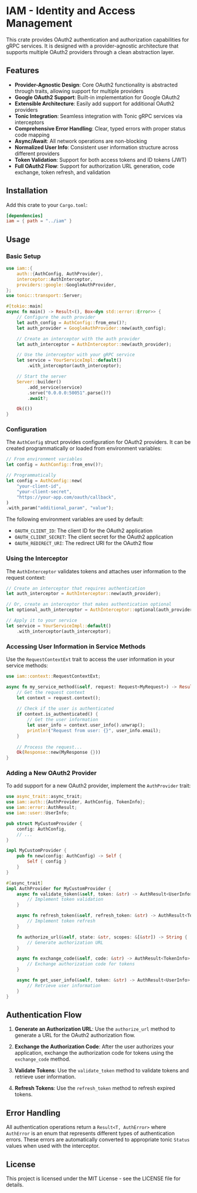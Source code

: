 # IAM - Identity and Access Management

This crate provides OAuth2 authentication and authorization capabilities for gRPC services. It is designed with a provider-agnostic architecture that supports multiple OAuth2 providers through a clean abstraction layer.

## Features

- **Provider-Agnostic Design**: Core OAuth2 functionality is abstracted through traits, allowing support for multiple providers
- **Google OAuth2 Support**: Built-in implementation for Google OAuth2
- **Extensible Architecture**: Easily add support for additional OAuth2 providers
- **Tonic Integration**: Seamless integration with Tonic gRPC services via interceptors
- **Comprehensive Error Handling**: Clear, typed errors with proper status code mapping
- **Async/Await**: All network operations are non-blocking
- **Normalized User Info**: Consistent user information structure across different providers
- **Token Validation**: Support for both access tokens and ID tokens (JWT)
- **Full OAuth2 Flow**: Support for authorization URL generation, code exchange, token refresh, and validation

## Installation

Add this crate to your `Cargo.toml`:

```toml
[dependencies]
iam = { path = "../iam" }
```

## Usage

### Basic Setup

```rust
use iam::{
    auth::{AuthConfig, AuthProvider},
    interceptor::AuthInterceptor,
    providers::google::GoogleAuthProvider,
};
use tonic::transport::Server;

#[tokio::main]
async fn main() -> Result<(), Box<dyn std::error::Error>> {
    // Configure the auth provider
    let auth_config = AuthConfig::from_env()?;
    let auth_provider = GoogleAuthProvider::new(auth_config);

    // Create an interceptor with the auth provider
    let auth_interceptor = AuthInterceptor::new(auth_provider);

    // Use the interceptor with your gRPC service
    let service = YourServiceImpl::default()
        .with_interceptor(auth_interceptor);

    // Start the server
    Server::builder()
        .add_service(service)
        .serve("0.0.0.0:50051".parse()?)
        .await?;

    Ok(())
}
```

### Configuration

The `AuthConfig` struct provides configuration for OAuth2 providers. It can be created programmatically or loaded from environment variables:

```rust
// From environment variables
let config = AuthConfig::from_env()?;

// Programmatically
let config = AuthConfig::new(
    "your-client-id",
    "your-client-secret",
    "https://your-app.com/oauth/callback",
)
.with_param("additional_param", "value");
```

The following environment variables are used by default:
- `OAUTH_CLIENT_ID`: The client ID for the OAuth2 application
- `OAUTH_CLIENT_SECRET`: The client secret for the OAuth2 application
- `OAUTH_REDIRECT_URI`: The redirect URI for the OAuth2 flow

### Using the Interceptor

The `AuthInterceptor` validates tokens and attaches user information to the request context:

```rust
// Create an interceptor that requires authentication
let auth_interceptor = AuthInterceptor::new(auth_provider);

// Or, create an interceptor that makes authentication optional
let optional_auth_interceptor = AuthInterceptor::optional(auth_provider);

// Apply it to your service
let service = YourServiceImpl::default()
    .with_interceptor(auth_interceptor);
```

### Accessing User Information in Service Methods

Use the `RequestContextExt` trait to access the user information in your service methods:

```rust
use iam::context::RequestContextExt;

async fn my_service_method(&self, request: Request<MyRequest>) -> Result<Response<MyResponse>, Status> {
    // Get the request context
    let context = request.context();
    
    // Check if the user is authenticated
    if context.is_authenticated() {
        // Get the user information
        let user_info = context.user_info().unwrap();
        println!("Request from user: {}", user_info.email);
    }
    
    // Process the request...
    Ok(Response::new(MyResponse {}))
}
```

### Adding a New OAuth2 Provider

To add support for a new OAuth2 provider, implement the `AuthProvider` trait:

```rust
use async_trait::async_trait;
use iam::auth::{AuthProvider, AuthConfig, TokenInfo};
use iam::error::AuthResult;
use iam::user::UserInfo;

pub struct MyCustomProvider {
    config: AuthConfig,
    // ...
}

impl MyCustomProvider {
    pub fn new(config: AuthConfig) -> Self {
        Self { config }
    }
}

#[async_trait]
impl AuthProvider for MyCustomProvider {
    async fn validate_token(&self, token: &str) -> AuthResult<UserInfo> {
        // Implement token validation
    }

    async fn refresh_token(&self, refresh_token: &str) -> AuthResult<TokenInfo> {
        // Implement token refresh
    }

    fn authorize_url(&self, state: &str, scopes: &[&str]) -> String {
        // Generate authorization URL
    }

    async fn exchange_code(&self, code: &str) -> AuthResult<TokenInfo> {
        // Exchange authorization code for tokens
    }

    async fn get_user_info(&self, token: &str) -> AuthResult<UserInfo> {
        // Retrieve user information
    }
}
```

## Authentication Flow

1. **Generate an Authorization URL**: Use the `authorize_url` method to generate a URL for the OAuth2 authorization flow.

2. **Exchange the Authorization Code**: After the user authorizes your application, exchange the authorization code for tokens using the `exchange_code` method.

3. **Validate Tokens**: Use the `validate_token` method to validate tokens and retrieve user information.

4. **Refresh Tokens**: Use the `refresh_token` method to refresh expired tokens.

## Error Handling

All authentication operations return a `Result<T, AuthError>` where `AuthError` is an enum that represents different types of authentication errors. These errors are automatically converted to appropriate tonic `Status` values when used with the interceptor.

## License

This project is licensed under the MIT License - see the LICENSE file for details.